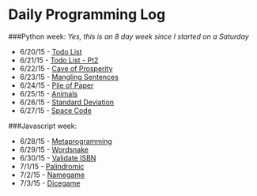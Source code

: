 # Daily Programming Log
###Python week:
*Yes, this is an 8 day week since I started on a Saturday*
* 6/20/15 - [Todo List](https://github.com/trvrsalom/dailyprogrammer/tree/master/Week_1/6:20:15)
* 6/21/15 - [Todo List - Pt2](https://github.com/trvrsalom/dailyprogrammer/tree/master/Week_1/6:21:15)
* 6/22/15 - [Cave of Prosperity](https://github.com/trvrsalom/dailyprogrammer/tree/master/Week_1/6:22:15)
* 6/23/15 - [Mangling Sentences](https://github.com/trvrsalom/dailyprogrammer/tree/master/Week_1/6:23:15)
* 6/24/15 - [Pile of Paper](https://github.com/trvrsalom/dailyprogrammer/tree/master/Week_1/6:24:15)
* 6/25/15 - [Animals](https://github.com/trvrsalom/dailyprogrammer/tree/master/Week_1/6:25:15)
* 6/26/15 - [Standard Deviation](https://github.com/trvrsalom/dailyprogrammer/tree/master/Week_1/6:26:15)
* 6/27/15 - [Space Code](https://github.com/trvrsalom/dailyprogrammer/tree/master/Week_1/6:27:15)

###Javascript week:
* 6/28/15 - [Metaprogramming](https://github.com/trvrsalom/dailyprogrammer/tree/master/Week_2/6:28:15)
* 6/29/15 - [Wordsnake](https://github.com/trvrsalom/dailyprogrammer/tree/master/Week_2/6:29:15)
* 6/30/15 - [Validate ISBN](https://github.com/trvrsalom/dailyprogrammer/tree/master/Week_2/6:30:15)
* 7/1/15 - [Palindromic](https://github.com/trvrsalom/dailyprogrammer/tree/master/Week_2/7:1:15)
* 7/2/15 - [Namegame](https://github.com/trvrsalom/dailyprogrammer/tree/master/Week_2/7:2:15)
* 7/3/15 - [Dicegame](https://github.com/trvrsalom/dailyprogrammer/tree/master/Week_2/7:3:15)